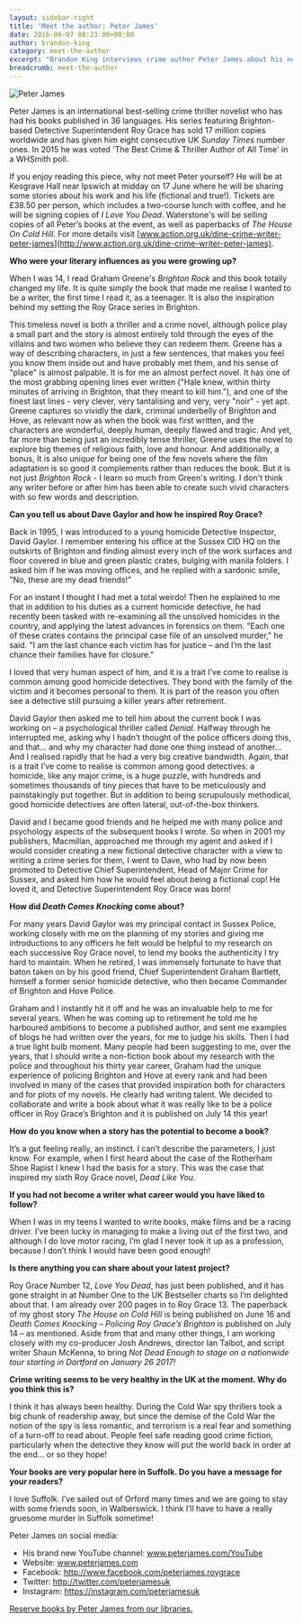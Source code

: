 ```yaml
---
layout: sidebar-right
title: 'Meet the author: Peter James'
date: 2016-06-07 08:23:00+00:00
author: brandon-king
category: meet-the-author
excerpt: "Brandon King interviews crime author Peter James about his new books, <cite>Love You Dead</cite> and <cite>Death Comes Knocking: Policing Roy Grace’s Brighton</cite>."
breadcrumb: meet-the-author
---
```

![Peter James](/images/featured/featured-peter-james.jpg)

Peter James is an international best-selling crime thriller novelist who has had his books published in 36 languages. His series featuring Brighton-based Detective Superintendent Roy Grace has sold 17 million copies worldwide and has given him eight consecutive UK <cite>Sunday Times</cite> number ones. In 2015 he was voted 'The Best Crime &amp; Thriller Author of All Time' in a WHSmith poll.

If you enjoy reading this piece, why not meet Peter yourself? He will be at Kesgrave Hall near Ipswich at midday on 17 June where he will be sharing some stories about his work and his life (fictional and true!). Tickets are £38.50 per person, which includes a two-course lunch with coffee, and he will be signing copies of <cite>I Love You Dead</cite>. Waterstone's will be selling copies of all Peter’s books at the event, as well as paperbacks of <cite>The House On Cold Hill</cite>. For more details visit [www.action.org.uk/dine-crime-writer-peter-james](http://www.action.org.uk/dine-crime-writer-peter-james).

**Who were your literary influences as you were growing up?**

When I was 14, I read Graham Greene's <cite>Brighton Rock</cite> and this book totally changed my life. It is quite simply the book that made me realise I wanted to be a writer, the first time I read it, as a teenager. It is also the inspiration behind my setting the Roy Grace series in Brighton.

This timeless novel is both a thriller and a crime novel, although police play a small part and the story is almost entirely told through the eyes of the villains and two women who believe they can redeem them. Greene has a way of describing characters, in just a few sentences, that makes you feel you know them inside out and have probably met them, and his sense of "place" is almost palpable. It is for me an almost perfect novel. It has one of the most grabbing opening lines ever written ("Hale knew, within thirty minutes of arriving in Brighton, that they meant to kill him."), and one of the finest last lines - very clever, very tantalising and very, very "noir" - yet apt. Greene captures so vividly the dark, criminal underbelly of Brighton and Hove, as relevant now as when the book was first written, and the characters are wonderful, deeply human, deeply flawed and tragic. And yet, far more than being just an incredibly tense thriller, Greene uses the novel to explore big themes of religious faith, love and honour. And additionally, a bonus, It is also unique for being one of the few novels where the film adaptation is so good it complements rather than reduces the book. But it is not just <cite>Brighton Rock</cite> - I learn so much from Green's writing. I don't think any writer before or after him has been able to create such vivid characters with so few words and description.

**Can you tell us about Dave Gaylor and how he inspired Roy Grace?**

Back in 1995, I was introduced to a young homicide Detective Inspector, David Gaylor. I remember entering his office at the Sussex CID HQ on the outskirts of Brighton and finding almost every inch of the work surfaces and floor covered in blue and green plastic crates, bulging with manila folders. I asked him if he was moving offices, and he replied with a sardonic smile, "No, these are my dead friends!"

For an instant I thought I had met a total weirdo! Then he explained to me that in addition to his duties as a current homicide detective, he had recently been tasked with re-examining all the unsolved homicides in the country, and applying the latest advances in forensics on them. "Each one of these crates contains the principal case file of an unsolved murder," he said. "I am the last chance each victim has for justice – and I’m the last chance their families have for closure."

I loved that very human aspect of him, and it is a trait I’ve come to realise is common among good homicide detectives. They bond with the family of the victim and it becomes personal to them. It is part of the reason you often see a detective still pursuing a killer years after retirement.

David Gaylor then asked me to tell him about the current book I was working on – a psychological thriller called <cite>Denial</cite>. Halfway through he interrupted me, asking why I hadn’t thought of the police officers doing this, and that… and why my character had done one thing instead of another… And I realised rapidly that he had a very big creative bandwidth. Again, that is a trait I’ve come to realise is common among good detectives: a homicide, like any major crime, is a huge puzzle, with hundreds and sometimes thousands of tiny pieces that have to be meticulously and painstakingly put together. But in addition to being scrupulously methodical, good homicide detectives are often lateral, out-of-the-box thinkers.

David and I became good friends and he helped me with many police and psychology aspects of the subsequent books I wrote. So when in 2001 my publishers, Macmillan, approached me through my agent and asked if I would consider creating a new fictional detective character with a view to writing a crime series for them, I went to Dave, who had by now been promoted to Detective Chief Superintendent, Head of Major Crime for Sussex, and asked him how he would feel about being a fictional cop! He loved it, and Detective Superintendent Roy Grace was born!

**How did <cite>Death Comes Knocking</cite> come about?**

For many years David Gaylor was my principal contact in Sussex Police, working closely with me on the planning of my stories and giving me introductions to any officers he felt would be helpful to my research on each successive Roy Grace novel, to lend my books the authenticity I try hard to maintain. When he retired, I was immensely fortunate to have that baton taken on by his good friend, Chief Superintendent Graham Bartlett, himself a former senior homicide detective, who then became Commander of Brighton and Hove Police.

Graham and I instantly hit it off and he was an invaluable help to me for several years. When he was coming up to retirement he told me he harboured ambitions to become a published author, and sent me examples of blogs he had written over the years, for me to judge his skills. Then I had a true light bulb moment. Many people had been suggesting to me, over the years, that I should write a non-fiction book about my research with the police and throughout his thirty year career, Graham had the unique experience of policing Brighton and Hove at every rank and had been involved in many of the cases that provided inspiration both for characters and for plots of my novels. He clearly had writing talent. We decided to collaborate and write a book about what it was really like to be a police officer in Roy Grace’s Brighton and it is published on July 14 this year!

**How do you know when a story has the potential to become a book?**

It’s a gut feeling really, an instinct. I can’t describe the parameters, I just know. For example, when I first heard about the case of the Rotherham Shoe Rapist I knew I had the basis for a story. This was the case that inspired my sixth Roy Grace novel, <cite>Dead Like You</cite>.

**If you had not become a writer what career would you have liked to follow?**

When I was in my teens I wanted to write books, make films and be a racing driver. I’ve been lucky in managing to make a living out of the first two, and although I do love motor racing, I’m glad I never took it up as a profession, because I don’t think I would have been good enough!

**Is there anything you can share about your latest project?**

Roy Grace Number 12, <cite>Love You Dead</cite>, has just been published, and it has gone straight in at Number One to the UK Bestseller charts so I’m delighted about that. I am already over 200 pages in to Roy Grace 13. The paperback of my ghost story <cite>The House on Cold Hill</cite> is being published on June 16 and <cite>Death Comes Knocking – Policing Roy Grace’s Brighton</cite> is published on July 14 – as mentioned. Aside from that and many other things, I am working closely with my co-producer Josh Andrews, director Ian Talbot, and script writer Shaun McKenna, to bring <cite>Not Dead Enough<cite> to stage on a nationwide tour starting in Dartford on January 26 2017!

**Crime writing seems to be very healthy in the UK at the moment. Why do you think this is?**

I think it has always been healthy. During the Cold War spy thrillers took a big chunk of readership away, but since the demise of the Cold War the notion of the spy is less romantic, and terrorism is a real fear and something of a turn-off to read about. People feel safe reading good crime fiction, particularly when the detective they know will put the world back in order at the end… or so they hope!

**Your books are very popular here in Suffolk. Do you have a message for your readers?**

I love Suffolk. I’ve sailed out of Orford many times and we are going to stay with some friends soon, in Walberswick. I think I’ll have to have a really gruesome murder in Suffolk sometime!

Peter James on social media:

* His brand new YouTube channel: <a href="https://www.youtube.com/c/peterjamespjtv">www.peterjames.com/YouTube</a>
* Website: <a href="http://www.peterjames.com">www.peterjames.com</a>
* Facebook: <a href="http://www.facebook.com/peterjames.roygrace">http://www.facebook.com/peterjames.roygrace</a>
* Twitter: <a href="http://twitter.com/peterjamesuk">http://twitter.com/peterjamesuk</a>
* Instagram: <a href="https://instagram.com/peterjamesuk">https://instagram.com/peterjamesuk</a>

[Reserve books by Peter James from our libraries.](https://suffolk.spydus.co.uk/cgi-bin/spydus.exe/ENQ/OPAC/BIBENQ/9709506?QRY=CAUBIB%3C%20IRN(479631)&QRYTEXT=James%2C%20Peter%2C%201948-)
